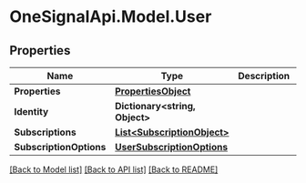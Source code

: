 # OneSignalApi.Model.User

## Properties

Name | Type | Description | Notes
------------ | ------------- | ------------- | -------------
**Properties** | [**PropertiesObject**](PropertiesObject.md) |  | [optional] 
**Identity** | **Dictionary&lt;string, Object&gt;** |  | [optional] 
**Subscriptions** | [**List&lt;SubscriptionObject&gt;**](SubscriptionObject.md) |  | [optional] 
**SubscriptionOptions** | [**UserSubscriptionOptions**](UserSubscriptionOptions.md) |  | [optional] 

[[Back to Model list]](../README.md#documentation-for-models) [[Back to API list]](../README.md#documentation-for-api-endpoints) [[Back to README]](../README.md)

